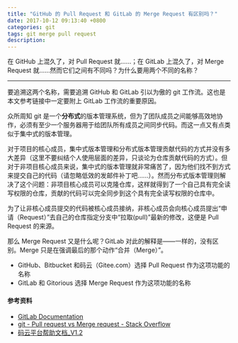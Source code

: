 ```yaml
---
title: "GitHub 的 Pull Request 和 GitLab 的 Merge Request 有区别吗？"
date: 2017-10-12 09:13:40 +0800
categories: git
tags: git merge pull request
description: 
---
```


在 GitHub 上混久了，对 Pull Request 就……；在 GitLab 上混久了，对 Merge Request 就……然而它们之间有不同吗？为什么要用两个不同的名称？

---

要追溯这两个名称，需要追溯 GitHub 和 GitLab 引以为傲的 git 工作流。这也是本文参考链接中一定要附上 GitLab 工作流的重要原因。

众所周知 git 是一个**分布式**的版本管理系统，但为了团队成员之间能够高效地协作，必须有至少一个服务器用于给团队所有成员之间同步代码。而这一点又有点类似于集中式的版本管理。

对于项目的核心成员，集中式版本管理和分布式版本管理贡献代码的方式并没有多大差异（这里不要纠结个人使用层面的差异，只谈论为仓库贡献代码的方式）。但对于非项目核心成员来说，集中式的版本管理就非常痛苦了，因为他们找不到方式来提交自己的代码（请忽略低效的发邮件补丁吧……）。然而分布式版本管理则解决了这个问题：非项目核心成员可以克隆仓库，这样就得到了一个自己具有完全读写权限的仓库，贡献的代码可以完全同步到这个具有完全读写权限的仓库中。

为了让非核心成员提交的代码被核心成员接纳，非核心成员会向核心成员提出“申请（Request）”去自己的仓库指定分支中“拉取(pull)”最新的修改，这便是 Pull Request 的来源。

那么 Merge Request 又是什么呢？GitLab 对此的解释是——一样的，没有区别。Merge 只是在强调最后的那个动作“合并（Merge）”。

- GitHub、Bitbucket 和码云（Gitee.com）选择 Pull Request 作为这项功能的名称
- GitLab 和 Gitorious 选择 Merge Request 作为这项功能的名称

#### 参考资料

- [GitLab Documentation](https://docs.gitlab.com/ce/workflow/gitlab_flow.html)
- [git - Pull request vs Merge request - Stack Overflow](https://stackoverflow.com/questions/22199432/pull-request-vs-merge-request)
- [码云平台帮助文档_V1.2](http://git.mydoc.io/)
